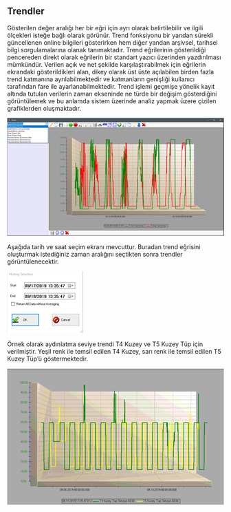 ## **Trendler**
Gösterilen değer aralığı her bir eğri için ayrı olarak belirtilebilir ve ilgili ölçekleri isteğe bağlı olarak görünür. Trend fonksiyonu bir yandan sürekli güncellenen online bilgileri gösterirken hem diğer yandan arşivsel, tarihsel bilgi sorgulamalarına olanak tanımaktadır. Trend eğrilerinin gösterildiği pencereden direkt olarak eğrilerin bir standart yazıcı üzerinden yazdırılması mümkündür.
Verilen açık ve net şekilde karşılaştırabilmek için eğrilerin ekrandaki gösterildikleri alan, dikey olarak üst üste açılabilen birden fazla trend katmanına ayrılabilmektedir ve katmanların genişliği kullanıcı tarafından fare ile ayarlanabilmektedir.
Trend işlemi geçmişe yönelik kayıt altında tutulan verilerin zaman ekseninde ne türde bir değişim gösterdiğini görüntülemek ve bu anlamda sistem üzerinde analiz yapmak üzere çizilen grafiklerden oluşmaktadır. 

![image.png](/.attachments/image-564884a0-6817-4300-b04e-9a728d5e9ea7.png)

Aşağıda tarih ve saat seçim ekranı mevcuttur. Buradan trend eğrisini oluşturmak istediğiniz zaman aralığını seçtikten sonra trendler görüntülenecektir.

![image.png](/.attachments/image-1fc10d98-82b7-4a14-8b5a-8c69056ac42d.png)

Örnek olarak aydınlatma seviye trendi T4 Kuzey ve T5 Kuzey Tüp için verilmiştir. Yeşil renk ile temsil edilen T4 Kuzey, sarı renk ile temsil edilen T5 Kuzey Tüp’ü göstermektedir.

![image.png](/.attachments/image-65e418af-9d38-4b98-9a76-4da181ecf9a6.png)